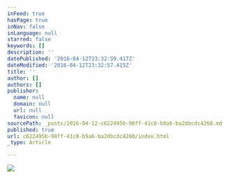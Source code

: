 ```yaml
---
inFeed: true
hasPage: true
inNav: false
inLanguage: null
starred: false
keywords: []
description: ''
datePublished: '2016-04-12T23:32:59.417Z'
dateModified: '2016-04-12T23:32:57.415Z'
title: ''
author: []
authors: []
publisher:
  name: null
  domain: null
  url: null
  favicon: null
sourcePath: _posts/2016-04-12-c622495b-98ff-41c8-b9a6-ba2dbcdc4260.md
published: true
url: c622495b-98ff-41c8-b9a6-ba2dbcdc4260/index.html
_type: Article

---
```

![](https://the-grid-user-content.s3-us-west-2.amazonaws.com/a7bf2628-df7a-42df-a128-7653d79e7692.jpg)